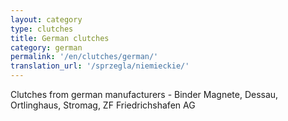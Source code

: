 ```yaml
---
layout: category
type: clutches
title: German clutches
category: german
permalink: '/en/clutches/german/'
translation_url: '/sprzegla/niemieckie/'
---
```

Clutches from german manufacturers - Binder Magnete, Dessau, Ortlinghaus, Stromag, ZF Friedrichshafen AG